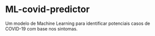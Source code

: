 # ML-covid-predictor
Um modelo de Machine Learning para identificar potenciais casos de COVID-19 com base nos sintomas.
